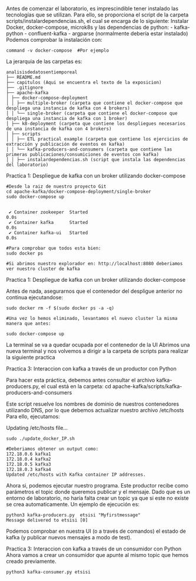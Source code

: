 Antes de comenzar el laboratorio, es imprescindible tener instalado las tecnologías que se utilizan.
Para ello, se proporciona el script de la carpeta scripts/instalardependencias.sh, el cual se encarga de lo siguiente:
Instalar Docker, docker-compose, microk8s y las dependencias de python:
    - kafka-python
    - confluent-kafka
    - argparse (normalmente debería estar instalado)
Podemos comprobar la instalación con:
```
command -v docker-compose  #Por ejemplo
```

La jerarquia de las carpetas es:
```
analisisdedatosentiemporeal
├── README.md
├── capitulos (Aqui se encuentra el texto de la exposicion)
├── .gitignore
├── apache-kafka 
│ ├── docker-compose-deployment
│ │ ├── multiple-broker (carpeta que contiene el docker-compose que despliega una instancia de kafka con 4 brokers)
│ │ └── single-broker (carpeta que contiene el docker-compose que despliega una instancia de kafka con 1 broker)
│ ├── k8-deployment (carpeta que contiene los despliegues necesarios de una instancia de kafka con 4 brokers)
│ ├── scripts
│ │ ├── ETL practical example (carpeta que contiene los ejercicios de extracción y publicación de eventos en kafka)
│ │ └── kafka-producers-and-consumers (carpeta que contiene las primeras publicaciones/consumiciones de eventos con kafka)
│ │ ├── instalardependencias.sh (script que instala las dependencias del laboratorio)

```
Practica 1: Despliegue de kafka con un broker utilizando docker-compose

```````
#Desde la raiz de nuestro proyecto Git
cd apache-kafka/docker-compose-deployment/single-broker
sudo docker-compose up 


 ✔ Container zookeeper  Started                                                                                                                                                                                       0.0s 
 ✔ Container kafka      Started                                                                                                                                                                                       0.0s 
 ✔ Container kafka-ui   Started                                                                                                                                                                                       0.0s 

#Para comprobar que todos esta bien:
sudo docker ps

#Si abrimos nuestro explorador en: http://localhost:8080 deberiamos ver nuestro cluster de kafka
```````

Practica 1: Despliegue de kafka con un broker utilizando docker-compose

Antes de nada, asegurarnos que el contenedor del despligue anterior no continua ejecutandose:
```````
sudo docker rm -f $(sudo docker ps -a -q)

#Una vez lo hemos eliminado, levantamos el nuevo cluster la misma manera que antes:

sudo docker-compose up
```````
La terminal se va a quedar ocupada por el contenedor de la UI
Abrimos una nueva terminal y nos volvemos a dirigir a la carpeta de scripts para realizar la siguiente practica




Practica 3: Interaccion con kafka a través de un productor con Python

Para hacer esta práctica, debemos antes consultar el archivo kafka-producers.py, el cual está en la carpeta: 
cd apache-kafka/scripts/kafka-producers-and-consumers

Este script resuelve los nombres de dominio de nuestros contenedores utilizando DNS, por lo que debemos actualizar nuestro archivo /etc/hosts
Para ello, ejecutamos:

Updating /etc/hosts file...
```````
sudo ./update_docker_IP.sh

#Deberiamos obtener un output como:
172.18.0.6 kafka1
172.18.0.4 kafka2
172.18.0.5 kafka3
172.18.0.3 kafka4
Updated /etc/hosts with Kafka container IP addresses.
```````

Ahora si, podemos ejecutar nuestro programa.
Este productor recibe como parámetros el topic donde queremos publicar y el mensaje. Dado que es un entorno de laboratorio, no haría falta crear un topic ya que si este no existe se crea automaticamente. Un ejemplo de ejecución es:

```````
python3 kafka-producers.py  etsisi "Myfirstmessage"
Message delivered to etsisi [0]
```````
Podemos comprobar en nuestra UI (o a través de comandos) el estado de kafka (y publicar nuevos mensajes a modo de test).


Practica 3: Interaccion con kafka a través de un consumidor con Python
Ahora vamos a crear un consumidor que apunte al mismo topic que hemos creado previamente.
```````
python3 kafka-consumer.py etsisi
```````
